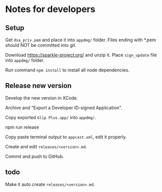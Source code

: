 # Notes for developers


## Setup

Get `dsa_priv.pem` and place it into `appdmg/` folder. Files ending with *.pem should NOT be committed into git.

Download https://sparkle-project.org/ and unzip it. Place `sign_update` file into `appdmg/` folder.

Run command `npm install` to install all node dependencies.


## Release new version

Develop the new version in XCode. 

Archive and "Export a Developer ID-signed Application".

Copy exported `Glip Plus.app/` into `appdmg/`.

npm run release <version> <build>

Copy paste terminal output to `appcast.xml`, edit it properly.

Create and edit `releases/<version>.md`.

Commit and push to GitHub.


## todo

Make it auto create `releases/<version>.md`.
